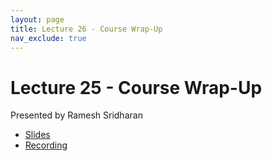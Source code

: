 ```yaml
---
layout: page
title: Lecture 26 - Course Wrap-Up
nav_exclude: true
---
```


# Lecture 25 - Course Wrap-Up

Presented by Ramesh Sridharan

- [Slides](https://docs.google.com/presentation/d/1B7zLMEhCf-EhNzrytRaPxTqtcHLr-pOtlpJ9oMZlhok/edit?usp=sharing)
- [Recording](https://bcourses.berkeley.edu/courses/1538676/pages/lecture-26-course-wrap-up)
